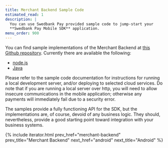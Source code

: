 ```yaml
---
title: Merchant Backend Sample Code
estimated_read: 1
description: |
  You can use Swedbank Pay provided sample code to jump-start your
  **Swedbank Pay Mobile SDK** application.
menu_order: 900
---
```


You can find sample implementations of the Merchant Backend at [this Github
repository][backend-samples]. Currently there are available the following:

*   [node.js][node-sample]
*   [Java][java-sample]

Please refer to the sample code documentation for instructions for running a
local development server, and/or deploying to selected cloud services. Do note
that if you are running a local server over http, you will need to allow
insecure communications in the mobile application; otherwise any payments will
immediately fail due to a security error.

The samples provide a fully functioning API for the SDK, but the implementations
are, of course, devoid of any business logic. They should, nevertheless, provide
a good starting point toward integration with your business systems.

{% include iterator.html prev_href="merchant-backend"
                         prev_title="Merchant Backend"
                         next_href="android"
                         next_title="Android" %}

[backend-samples]: https://github.com/SwedbankPay/swedbank-pay-sdk-mobile-example-merchant
[node-sample]: https://github.com/SwedbankPay/swedbank-pay-sdk-mobile-example-merchant/tree/master/examples/node.js
[java-sample]: https://github.com/SwedbankPay/swedbank-pay-sdk-mobile-example-merchant/tree/master/examples/java/merchant
